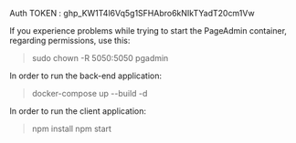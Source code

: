 Auth TOKEN : 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

If you experience problems while trying to start the PageAdmin container, regarding permissions, use this:
> sudo chown -R 5050:5050 pgadmin

In order to run the back-end application:
> docker-compose up --build -d

In order to run the client application:
> npm install
> npm start